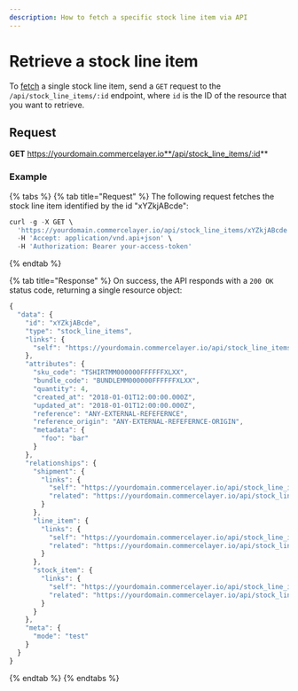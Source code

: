 ```yaml
---
description: How to fetch a specific stock line item via API
---
```


# Retrieve a stock line item

To <a href="https://docs.commercelayer.io/developers/fetching-resources" target="_blank">fetch</a> a single stock line item, send a `GET` request to the `/api/stock_line_items/:id` endpoint, where `id` is the ID of the resource that you want to retrieve.

## Request

**GET** https://yourdomain.commercelayer.io**/api/stock_line_items/:id**

### **Example**

{% tabs %}
{% tab title="Request" %}
The following request fetches the stock line item identified by the id "xYZkjABcde":

```javascript
curl -g -X GET \
  'https://yourdomain.commercelayer.io/api/stock_line_items/xYZkjABcde' \
  -H 'Accept: application/vnd.api+json' \
  -H 'Authorization: Bearer your-access-token'
```
{% endtab %}

{% tab title="Response" %}
On success, the API responds with a `200 OK` status code, returning a single resource object:

```javascript
{
  "data": {
    "id": "xYZkjABcde",
    "type": "stock_line_items",
    "links": {
      "self": "https://yourdomain.commercelayer.io/api/stock_line_items/xYZkjABcde"
    },
    "attributes": {
      "sku_code": "TSHIRTMM000000FFFFFFXLXX",
      "bundle_code": "BUNDLEMM000000FFFFFFXLXX",
      "quantity": 4,
      "created_at": "2018-01-01T12:00:00.000Z",
      "updated_at": "2018-01-01T12:00:00.000Z",
      "reference": "ANY-EXTERNAL-REFEFERNCE",
      "reference_origin": "ANY-EXTERNAL-REFEFERNCE-ORIGIN",
      "metadata": {
        "foo": "bar"
      }
    },
    "relationships": {
      "shipment": {
        "links": {
          "self": "https://yourdomain.commercelayer.io/api/stock_line_items/xYZkjABcde/relationships/shipment",
          "related": "https://yourdomain.commercelayer.io/api/stock_line_items/xYZkjABcde/shipment"
        }
      },
      "line_item": {
        "links": {
          "self": "https://yourdomain.commercelayer.io/api/stock_line_items/xYZkjABcde/relationships/line_item",
          "related": "https://yourdomain.commercelayer.io/api/stock_line_items/xYZkjABcde/line_item"
        }
      },
      "stock_item": {
        "links": {
          "self": "https://yourdomain.commercelayer.io/api/stock_line_items/xYZkjABcde/relationships/stock_item",
          "related": "https://yourdomain.commercelayer.io/api/stock_line_items/xYZkjABcde/stock_item"
        }
      }
    },
    "meta": {
      "mode": "test"
    }
  }
}
```
{% endtab %}
{% endtabs %}


